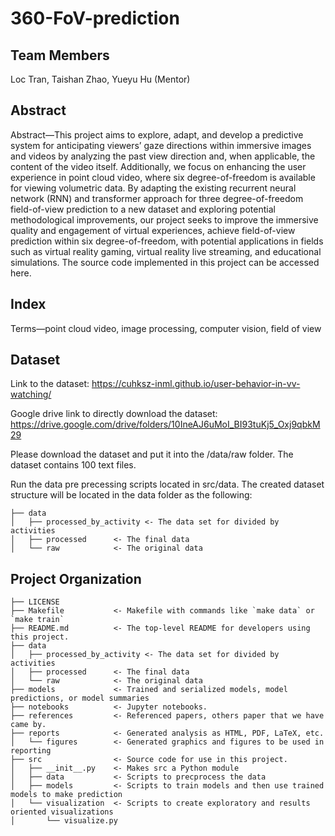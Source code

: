 360-FoV-prediction
==============================

Team Members
------------
Loc Tran, Taishan Zhao, Yueyu Hu (Mentor)

Abstract
------------
Abstract—This project aims to explore, adapt, and develop a predictive system for anticipating viewers’ gaze directions within immersive images and videos by analyzing the past view direction and, when applicable, the content of the video itself. Additionally, we focus on enhancing the user experience in point cloud video, where six degree-of-freedom is available for viewing volumetric data. By adapting the existing recurrent neural network (RNN) and transformer approach for three degree-of-freedom field-of-view prediction to a new dataset  and exploring potential methodological improvements, our project seeks to improve the immersive quality and engagement of virtual experiences, achieve field-of-view prediction within six degree-of-freedom, with potential applications in fields such as virtual reality gaming, virtual reality live streaming, and educational simulations. The source code implemented in this project can be accessed here. 

Index
------------
Terms—point cloud video, image processing, computer vision, field of view

Dataset
------------
Link to the dataset: https://cuhksz-inml.github.io/user-behavior-in-vv-watching/

Google drive link to directly download the dataset: https://drive.google.com/drive/folders/10IneAJ6uMoI_BI93tuKj5_Oxj9qbkM29

Please download the dataset and put it into the /data/raw folder. The dataset contains 100 text files.

Run the data pre precessing scripts located in src/data. The created dataset structure will be located in the data folder as the following:

    ├── data
    │   ├── processed_by_activity <- The data set for divided by activities
    │   ├── processed      <- The final data
    │   └── raw            <- The original data

Project Organization
------------

    ├── LICENSE
    ├── Makefile           <- Makefile with commands like `make data` or `make train`
    ├── README.md          <- The top-level README for developers using this project.
    ├── data
    │   ├── processed_by_activity <- The data set for divided by activities
    │   ├── processed      <- The final data
    │   └── raw            <- The original data
    ├── models             <- Trained and serialized models, model predictions, or model summaries
    ├── notebooks          <- Jupyter notebooks. 
    ├── references         <- Referenced papers, others paper that we have came by.
    ├── reports            <- Generated analysis as HTML, PDF, LaTeX, etc.
    │   └── figures        <- Generated graphics and figures to be used in reporting
    ├── src                <- Source code for use in this project.
    │   ├── __init__.py    <- Makes src a Python module
    │   ├── data           <- Scripts to precprocess the data
    │   ├── models         <- Scripts to train models and then use trained models to make prediction
    │   └── visualization  <- Scripts to create exploratory and results oriented visualizations
    │       └── visualize.py

